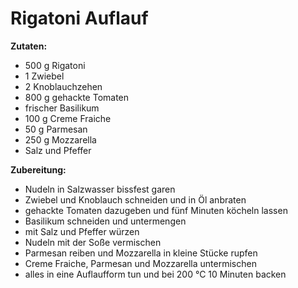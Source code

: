 # Rigatoni Auflauf

**Zutaten:**

- 500 g Rigatoni
- 1 Zwiebel
- 2 Knoblauchzehen
- 800 g gehackte Tomaten
- frischer Basilikum
- 100 g Creme Fraiche
- 50 g Parmesan
- 250 g Mozzarella
- Salz und Pfeffer
 

**Zubereitung:**

- Nudeln in Salzwasser bissfest garen
- Zwiebel und Knoblauch schneiden und in Öl anbraten
- gehackte Tomaten dazugeben und fünf Minuten köcheln lassen
- Basilikum schneiden und untermengen
- mit Salz und Pfeffer würzen
- Nudeln mit der Soße vermischen
- Parmesan reiben und Mozzarella in kleine Stücke rupfen
- Creme Fraiche, Parmesan und Mozzarella untermischen
- alles in eine Auflaufform tun und bei 200 °C 10 Minuten backen
